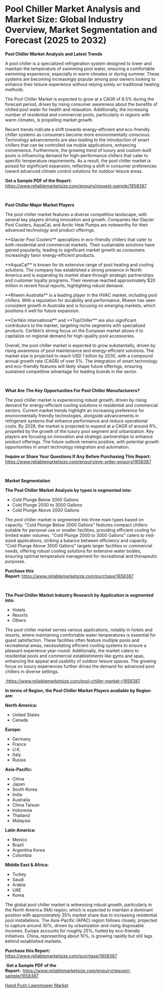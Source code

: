 <p><h1>Pool Chiller Market Analysis and Market Size: Global Industry Overview, Market Segmentation and Forecast (2025 to 2032)</h1></p><p><strong>Pool Chiller Market Analysis and Latest Trends</strong></p>
<p><p>A pool chiller is a specialized refrigeration system designed to lower and maintain the temperature of swimming pool water, ensuring a comfortable swimming experience, especially in warm climates or during summer. These systems are becoming increasingly popular among pool owners looking to enhance their leisure experience without relying solely on traditional heating methods. </p><p>The Pool Chiller Market is expected to grow at a CAGR of 8.5% during the forecast period, driven by rising consumer awareness about the benefits of chilled pool water for health and relaxation. Additionally, the increasing number of residential and commercial pools, particularly in regions with warm climates, is propelling market growth. </p><p>Recent trends indicate a shift towards energy-efficient and eco-friendly chiller systems as consumers become more environmentally conscious. Technology advancements are also leading to the introduction of smart chillers that can be controlled via mobile applications, enhancing convenience. Furthermore, the growing trend of luxury and custom-built pools is influencing demand for high-performance chillers that cater to specific temperature requirements. As a result, the pool chiller market is poised for significant expansion, reflecting a shift in consumer preferences toward advanced climate control solutions for outdoor leisure areas.</p></p>
<p><strong>Get a Sample PDF of the Report:&nbsp;</strong> <a href="https://www.reliablemarketsize.com/enquiry/request-sample/1658387?utm_campaign=2213&utm_medium=2&utm_source=Github&utm_content=ia&utm_term=17022025&utm_id=pool-chiller">https://www.reliablemarketsize.com/enquiry/request-sample/1658387</a></p>
<p>&nbsp;</p>
<p><strong>Pool Chiller Major Market Players</strong></p>
<p><p>The pool chiller market features a diverse competitive landscape, with several key players driving innovation and growth. Companies like Glacier Pool Coolers, AquaCal, and Arctic Heat Pumps are noteworthy for their advanced technology and product offerings.</p><p>**Glacier Pool Coolers** specializes in eco-friendly chillers that cater to both residential and commercial markets. Their sustainable solutions have gained popularity, leading to significant market growth as consumers increasingly favor energy-efficient products.</p><p>**AquaCal** is known for its extensive range of pool heating and cooling solutions. The company has established a strong presence in North America and is expanding its market share through strategic partnerships and customer loyalty programs. Their revenue reached approximately $20 million in recent fiscal reports, highlighting robust demand.</p><p>**Rheem Australia** is a leading player in the HVAC market, including pool chillers. With a reputation for durability and performance, Rheem has seen consistent growth in Australia and is focusing on emerging markets, which positions it well for future expansion.</p><p>**Certikin International** and **TopChiller** are also significant contributors to the market, targeting niche segments with specialized products. Certikin’s strong focus on the European market allows it to capitalize on regional demand for high-quality pool accessories.</p><p>Overall, the pool chiller market is expected to grow substantially, driven by rising awareness of pool maintenance and energy-efficient solutions. The market size is projected to reach USD 1 billion by 2030, with a compound annual growth rate (CAGR) of over 5%. The integration of smart technology and eco-friendly features will likely shape future offerings, ensuring sustained competitive advantage for leading brands in the sector.</p></p>
<p>&nbsp;</p>
<p><strong>What Are The Key Opportunities For Pool Chiller Manufacturers?</strong></p>
<p><p>The pool chiller market is experiencing robust growth, driven by rising demand for energy-efficient cooling solutions in residential and commercial sectors. Current market trends highlight an increasing preference for environmentally friendly technologies, alongside advancements in refrigerant systems that enhance performance and reduce operational costs. By 2028, the market is projected to expand at a CAGR of around 9%, propelled by the growth of the luxury pool segment and urbanization. Key players are focusing on innovation and strategic partnerships to enhance product offerings. The future outlook remains positive, with potential growth opportunities in smart technology integration and automation.</p></p>
<p><strong>Inquire or Share Your Questions If Any Before Purchasing This Report:</strong> <a href="https://www.reliablemarketsize.com/enquiry/pre-order-enquiry/1658387?utm_campaign=2213&utm_medium=2&utm_source=Github&utm_content=ia&utm_term=17022025&utm_id=pool-chiller">https://www.reliablemarketsize.com/enquiry/pre-order-enquiry/1658387</a></p>
<p>&nbsp;</p>
<p><strong>Market Segmentation</strong></p>
<p><strong>The Pool Chiller Market Analysis by types is segmented into:</strong></p>
<p><ul><li>Cold Plunge Below 2000 Gallons</li><li>Cold Plunge 2000 to 3000 Gallons</li><li>Cold Plunge Above 2000 Gallons</li></ul></p>
<p><p>The pool chiller market is segmented into three main types based on capacity. "Cold Plunge Below 2000 Gallons" features compact chillers suitable for personal use or smaller facilities, providing efficient cooling for limited water volumes. "Cold Plunge 2000 to 3000 Gallons" caters to mid-sized applications, striking a balance between efficiency and capacity. "Cold Plunge Above 3000 Gallons" targets larger facilities or commercial needs, offering robust cooling solutions for extensive water bodies, ensuring optimal temperature management for recreational and therapeutic purposes.</p></p>
<p><strong>Purchase this Report:&nbsp;</strong><a href="https://www.reliablemarketsize.com/purchase/1658387?utm_campaign=2213&utm_medium=2&utm_source=Github&utm_content=ia&utm_term=17022025&utm_id=pool-chiller">https://www.reliablemarketsize.com/purchase/1658387</a></p>
<p>&nbsp;</p>
<p><strong>The Pool Chiller Market Industry Research by Application is segmented into:</strong></p>
<p><ul><li>Hotels</li><li>Resorts</li><li>Others</li></ul></p>
<p><p>The pool chiller market serves various applications, notably in hotels and resorts, where maintaining comfortable water temperatures is essential for guest satisfaction. These facilities often feature multiple pools and recreational areas, necessitating efficient cooling systems to ensure a pleasant experience year-round. Additionally, the market caters to residential pools and commercial establishments like gyms and spas, enhancing the appeal and usability of outdoor leisure spaces. The growing focus on luxury experiences further drives the demand for advanced pool chillers in diverse settings.</p></p>
<p><a href="https://www.reliablemarketsize.com/pool-chiller-market-r1658387?utm_campaign=2213&utm_medium=2&utm_source=Github&utm_content=ia&utm_term=17022025&utm_id=pool-chiller">&nbsp;https://www.reliablemarketsize.com/pool-chiller-market-r1658387</a></p>
<p><strong>In terms of Region, the Pool Chiller Market Players available by Region are:</strong></p>
<p>
    <p> <strong> North America: </strong>
        <ul>
            <li>United States</li>
            <li>Canada</li>
        </ul>
        </p> 
    <p> <strong> Europe: </strong>
        <ul>
            <li>Germany</li>
            <li>France</li>
            <li>U.K.</li>
            <li>Italy</li>
            <li>Russia</li>
        </ul>
        </p> 
    <p> <strong> Asia-Pacific: </strong>
        <ul>
            <li>China</li>
            <li>Japan</li>
            <li>South Korea</li>
            <li>India</li>
            <li>Australia</li>
            <li>China Taiwan</li>
            <li>Indonesia</li>
            <li>Thailand</li>
            <li>Malaysia</li>
        </ul>
        </p> 
    <p> <strong> Latin America: </strong>
        <ul>
            <li>Mexico</li>
            <li>Brazil</li>
            <li>Argentina Korea</li>
            <li>Colombia</li>
        </ul>
        </p> 
    <p> <strong> Middle East & Africa: </strong>
        <ul>
            <li>Turkey</li>
            <li>Saudi</li>
            <li>Arabia</li>
            <li>UAE</li>
            <li>Korea</li>
        </ul>
    </p>
    </p>
<p><p>The global pool chiller market is witnessing robust growth, particularly in the North America (NA) region, which is expected to maintain a dominant position with approximately 35% market share due to increasing residential pool installations. The Asia-Pacific (APAC) region follows closely, projected to capture around 30%, driven by urbanization and rising disposable incomes. Europe accounts for roughly 25%, fueled by eco-friendly initiatives. China, representing about 10%, is growing rapidly but still lags behind established markets.</p></p>
<p><strong>Purchase this Report: </strong><a href="https://www.reliablemarketsize.com/purchase/1658387?utm_campaign=2213&utm_medium=2&utm_source=Github&utm_content=ia&utm_term=17022025&utm_id=pool-chiller">https://www.reliablemarketsize.com/purchase/1658387</a></p>
<p>&nbsp;<strong>Get a Sample PDF of the Report:&nbsp;&nbsp;</strong><a href="https://www.reliablemarketsize.com/enquiry/request-sample/1658387?utm_campaign=2213&utm_medium=2&utm_source=Github&utm_content=ia&utm_term=17022025&utm_id=pool-chiller">https://www.reliablemarketsize.com/enquiry/request-sample/1658387</a></p>
<p><strong></strong></p>
<p><p><a href="https://github.com/FahadAhmed223/Market-Research-Report-List-1/blob/main/hand-push-lawnmower-market.md?utm_campaign=2213&utm_medium=2&utm_source=Github&utm_content=ia&utm_term=17022025&utm_id=pool-chiller">Hand Push Lawnmower Market</a></p></p>